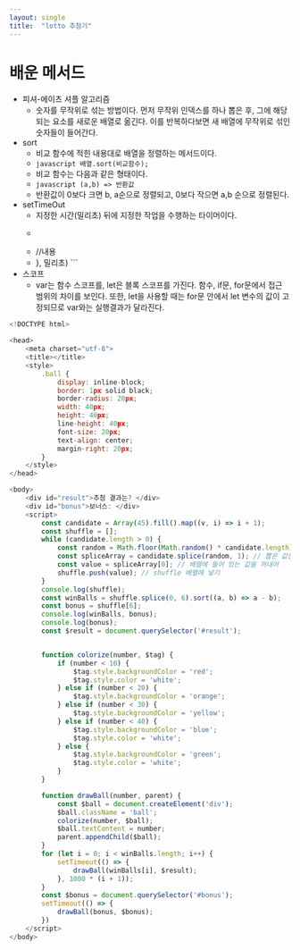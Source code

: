 ```yaml
---
layout: single
title:  "lotto 추첨기"
---
```


# 배운 메서드

- 피셔-에이츠 셔플 알고리즘
    - 숫자를 무작위로 섞는 방법이다. 먼저 무작위 인덱스를 하나 뽑은 후, 그에 해당되는 요소를 새로운 배열로 옮긴다. 이를 반복하다보면 새 배열에 무작위로 섞인 숫자들이 들어간다.
- sort
    - 비교 함수에 적힌 내용대로 배열을 정렬하는 메서드이다.
    - ```javascript 배열.sort(비교함수); ```
    - 비교 함수는 다음과 같은 형태이다.
    - ```javascript (a,b) => 반환값 ```
    - 반환값이 0보다 크면 b, a순으로 정렬되고, 0보다 작으면 a,b 순으로 정렬된다.
- setTimeOut
    - 지정한 시간(밀리초) 뒤에 지정한 작업을 수행하는 타이머이다.
    - ```javascript setTimeout(() => 
    - //내용
    - }, 밀리초) ```
- 스코프
    - var는 함수 스코프를, let은 블록 스코프를 가진다. 함수, if문, for문에서 접근 범위의 차이를 보인다. 또한, let을 사용할 때는 for문 안에서 let 변수의 값이 고정되므로 var와는 실행결과가 달라진다.





```javascript
<!DOCTYPE html>

<head>
    <meta charset="utf-8">
    <title></title>
    <style>
        .ball {
            display: inline-block;
            border: 1px solid black;
            border-radius: 20px;
            width: 40px;
            height: 40px;
            line-height: 40px;
            font-size: 20px;
            text-align: center;
            margin-right: 20px;
        }
    </style>
</head>

<body>
    <div id="result">추첨 결과는? </div>
    <div id="bonus">보너스: </div>
    <script>
        const candidate = Array(45).fill().map((v, i) => i + 1);
        const shuffle = [];
        while (candidate.length > 0) {
            const random = Math.floor(Math.random() * candidate.length); // 무작위 인덱스 뽑기
            const spliceArray = candidate.splice(random, 1); // 뽑은 값은 배열에 들어 있음
            const value = spliceArray[0]; // 배열에 들어 있는 값을 꺼내어
            shuffle.push(value); // shuffle 배열에 넣기
        }
        console.log(shuffle);
        const winBalls = shuffle.splice(0, 6).sort((a, b) => a - b);
        const bonus = shuffle[6];
        console.log(winBalls, bonus);
        console.log(bonus);
        const $result = document.querySelector('#result');


        function colorize(number, $tag) {
            if (number < 10) {
                $tag.style.backgroundColor = 'red';
                $tag.style.color = 'white';
            } else if (number < 20) {
                $tag.style.backgroundColor = 'orange';
            } else if (number < 30) {
                $tag.style.backgroundColor = 'yellow';
            } else if (number < 40) {
                $tag.style.backgroundColor = 'blue';
                $tag.style.color = 'white';
            } else {
                $tag.style.backgroundColor = 'green';
                $tag.style.color = 'white';
            }
        }

        function drawBall(number, parent) {
            const $ball = document.createElement('div');
            $ball.className = 'ball';
            colorize(number, $ball);
            $ball.textContent = number;
            parent.appendChild($ball);
        }
        for (let i = 0; i < winBalls.length; i++) {
            setTimeout(() => {
                drawBall(winBalls[i], $result);
            }, 1000 * (i + 1));
        }
        const $bonus = document.querySelector('#bonus');
        setTimeout(() => {
            drawBall(bonus, $bonus);
        })
    </script>
</body>
```
